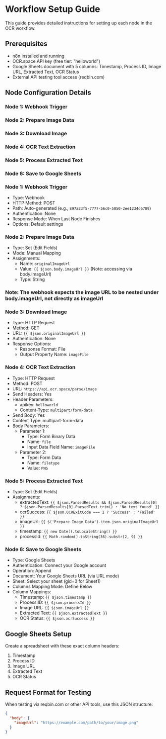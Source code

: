 # Workflow Setup Guide

This guide provides detailed instructions for setting up each node in the OCR workflow.

## Prerequisites

- n8n installed and running
- OCR.space API key (free tier: "helloworld")
- Google Sheets document with 5 columns: Timestamp, Process ID, Image URL, Extracted Text, OCR Status
- External API testing tool access (reqbin.com)

## Node Configuration Details

### Node 1: Webhook Trigger
### Node 2: Prepare Image Data  
### Node 3: Download Image
### Node 4: OCR Text Extraction
### Node 5: Process Extracted Text
### Node 6: Save to Google Sheets


### Node 1: Webhook Trigger
- Type: Webhook
- HTTP Method: POST
- Path: Auto-generated (e.g., `897a23f5-7777-56c0-5050-2ee1234d6789`)
- Authentication: None
- Response Mode: When Last Node Finishes
- Options: Default settings

### Node 2: Prepare Image Data
- Type: Set (Edit Fields)
- Mode: Manual Mapping
- Assignments:
  - Name: `originalImageUrl`
  - Value: `{{ $json.body.imageUrl }}` (Note: accessing via body.imageUrl)
  - Type: String

### Note: The webhook expects the image URL to be nested under body.imageUrl, not directly as imageUrl

### Node 3: Download Image
- Type: HTTP Request
- Method: GET
- URL: `{{ $json.originalImageUrl }}`
- Authentication: None
- Response Options:
  - Response Format: File
  - Output Property Name: `imageFile`

### Node 4: OCR Text Extraction
- Type: HTTP Request
- Method: POST
- URL: `https://api.ocr.space/parse/image`
- Send Headers: Yes
- Header Parameters:
  - apikey: `helloworld`
  - Content-Type: `multipart/form-data`
- Send Body: Yes
- Content Type: multipart-form-data
- Body Parameters:
  - Parameter 1:
    - Type: Form Binary Data
    - Name: `file`
    - Input Data Field Name: `imageFile`
  - Parameter 2:
    - Type: Form Data
    - Name: `filetype`
    - Value: `PNG`

### Node 5: Process Extracted Text
- Type: Set (Edit Fields)
- Assignments:
  - extractedText: `{{ $json.ParsedResults && $json.ParsedResults[0] ? $json.ParsedResults[0].ParsedText.trim() : 'No text found' }}`
  - ocrSuccess: `{{ $json.OCRExitCode === 1 ? 'Success' : 'Failed' }}`
  - imageUrl: `{{ $('Prepare Image Data').item.json.originalImageUrl }}`
  - timestamp: `{{ new Date().toLocaleString() }}`
  - processId: `{{ Math.random().toString(36).substr(2, 9) }}`

### Node 6: Save to Google Sheets
- Type: Google Sheets
- Authentication: Connect your Google account
- Operation: Append
- Document: Your Google Sheets URL (via URL mode)
- Sheet: Select your sheet (gid=0 for Sheet1)
- Columns Mapping Mode: Define Below
- Column Mappings:
  - Timestamp: `{{ $json.timestamp }}`
  - Process ID: `{{ $json.processId }}`
  - Image URL: `{{ $json.imageUrl }}`
  - Extracted Text: `{{ $json.extractedText }}`
  - OCR Status: `{{ $json.ocrSuccess }}`

## Google Sheets Setup

Create a spreadsheet with these exact column headers:
1. Timestamp
2. Process ID
3. Image URL 
4. Extracted Text
5. OCR Status

## Request Format for Testing

When testing via reqbin.com or other API tools, use this JSON structure:
```json
{
  "body": {
    "imageUrl": "https://example.com/path/to/your/image.png"
  }
}
